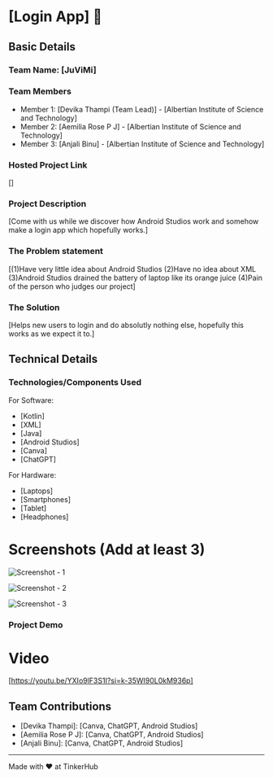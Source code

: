 # [Login App] 🎯


## Basic Details
### Team Name: [JuViMi]


### Team Members
- Member 1: [Devika Thampi (Team Lead)] - [Albertian Institute of Science and Technology]
- Member 2: [Aemilia Rose P J] - [Albertian Institute of Science and Technology]
- Member 3: [Anjali Binu] - [Albertian Institute of Science and Technology]

### Hosted Project Link

[]

### Project Description
[Come with us while we discover how Android Studios work and somehow make a login app which hopefully works.]

### The Problem statement
[(1)Have very little idea about Android Studios
(2)Have no idea about XML
(3)Android Studios drained the battery of laptop like its orange juice
(4)Pain of the person who judges our project]

### The Solution
[Helps new users to login and do absolutly nothing else, hopefully this works as we expect it to.]

## Technical Details
### Technologies/Components Used
For Software:
- [Kotlin]
- [XML]
- [Java]
- [Android Studios]
- [Canva]
- [ChatGPT]

For Hardware:
- [Laptops]
- [Smartphones]
- [Tablet]
- [Headphones]


# Screenshots (Add at least 3)
![Screenshot - 1]((https://github.com/user-attachments/assets/85d5777d-2b91-4b6d-91a1-eb4fb914a659)
)

![Screenshot - 2]((https://github.com/user-attachments/assets/3df88d0b-2fc3-41b8-a4ba-59bffcece720)
)

![Screenshot - 3]((https://github.com/user-attachments/assets/dd17db1d-81e1-41fb-998a-e298f421042d)
)


### Project Demo
# Video
[https://youtu.be/YXIo9lF3S1I?si=k-35WI90L0kM936p]


## Team Contributions
- [Devika Thampi]: [Canva, ChatGPT, Android Studios]
- [Aemilia Rose P J]: [Canva, ChatGPT, Android Studios]
- [Anjali Binu]: [Canva, ChatGPT, Android Studios]

---
Made with ❤️ at TinkerHub
